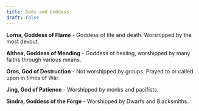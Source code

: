 ```yaml
---
title: Gods and Goddess
draft: false
---
```

**Lorna, Goddess of Flame** - Goddess of life and death. Worshipped by the most devout.

**Althea, Goddess of Mending** - Goddess of healing, worshipped by many faiths through various means.

**Oros, God of Destruction** - Not worshipped by groups. Prayed to or called upon in times of War.

**Jing, God of Patience** - Worshipped by monks and pacifists. 

**Sindra, Goddess of the Forge** - Worshipped by Dwarfs and Blacksmiths.



